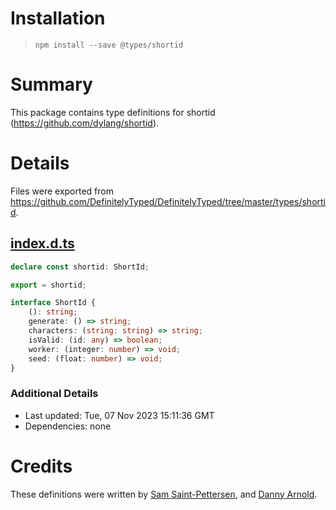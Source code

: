 # Installation
> `npm install --save @types/shortid`

# Summary
This package contains type definitions for shortid (https://github.com/dylang/shortid).

# Details
Files were exported from https://github.com/DefinitelyTyped/DefinitelyTyped/tree/master/types/shortid.
## [index.d.ts](https://github.com/DefinitelyTyped/DefinitelyTyped/tree/master/types/shortid/index.d.ts)
````ts
declare const shortid: ShortId;

export = shortid;

interface ShortId {
    (): string;
    generate: () => string;
    characters: (string: string) => string;
    isValid: (id: any) => boolean;
    worker: (integer: number) => void;
    seed: (float: number) => void;
}

````

### Additional Details
 * Last updated: Tue, 07 Nov 2023 15:11:36 GMT
 * Dependencies: none

# Credits
These definitions were written by [Sam Saint-Pettersen](https://github.com/stpettersens), and [Danny Arnold](https://github.com/despairblue).
